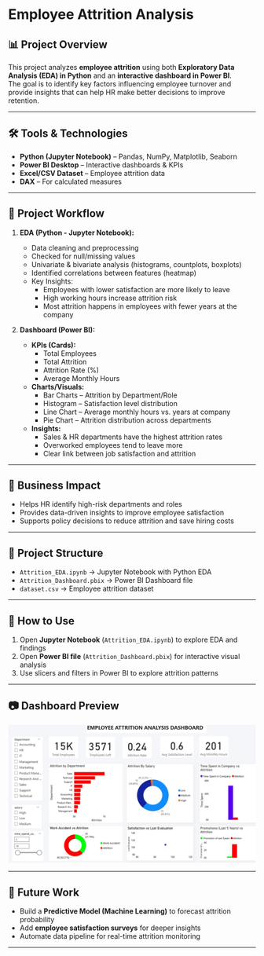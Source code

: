 # Employee Attrition Analysis

## 📊 Project Overview
This project analyzes **employee attrition** using both **Exploratory Data Analysis (EDA) in Python** and an **interactive dashboard in Power BI**.  
The goal is to identify key factors influencing employee turnover and provide insights that can help HR make better decisions to improve retention.

---

## 🛠 Tools & Technologies
- **Python (Jupyter Notebook)** – Pandas, NumPy, Matplotlib, Seaborn  
- **Power BI Desktop** – Interactive dashboards & KPIs  
- **Excel/CSV Dataset** – Employee attrition data  
- **DAX** – For calculated measures  

---

## 📌 Project Workflow
1. **EDA (Python - Jupyter Notebook):**
   - Data cleaning and preprocessing  
   - Checked for null/missing values  
   - Univariate & bivariate analysis (histograms, countplots, boxplots)  
   - Identified correlations between features (heatmap)  
   - Key Insights:
     - Employees with lower satisfaction are more likely to leave  
     - High working hours increase attrition risk  
     - Most attrition happens in employees with fewer years at the company  

2. **Dashboard (Power BI):**
   - **KPIs (Cards):**
     - Total Employees  
     - Total Attrition  
     - Attrition Rate (%)  
     - Average Monthly Hours  
   - **Charts/Visuals:**
     - Bar Charts – Attrition by Department/Role  
     - Histogram – Satisfaction level distribution  
     - Line Chart – Average monthly hours vs. years at company  
     - Pie Chart – Attrition distribution across departments  
   - **Insights:**
     - Sales & HR departments have the highest attrition rates  
     - Overworked employees tend to leave more  
     - Clear link between job satisfaction and attrition  

---

## 🎯 Business Impact
- Helps HR identify high-risk departments and roles  
- Provides data-driven insights to improve employee satisfaction  
- Supports policy decisions to reduce attrition and save hiring costs  

---

## 📂 Project Structure
- `Attrition_EDA.ipynb` → Jupyter Notebook with Python EDA  
- `Attrition_Dashboard.pbix` → Power BI Dashboard file  
- `dataset.csv` → Employee attrition dataset  

---

## 🚀 How to Use
1. Open **Jupyter Notebook** (`Attrition_EDA.ipynb`) to explore EDA and findings  
2. Open **Power BI file** (`Attrition_Dashboard.pbix`) for interactive visual analysis  
3. Use slicers and filters in Power BI to explore attrition patterns  

---

## 📷 Dashboard Preview
![Dashboard](Employee_Attrition_Analysis_Dashboard.jpg)


---

## 🔮 Future Work
- Build a **Predictive Model (Machine Learning)** to forecast attrition probability  
- Add **employee satisfaction surveys** for deeper insights  
- Automate data pipeline for real-time attrition monitoring  

---


